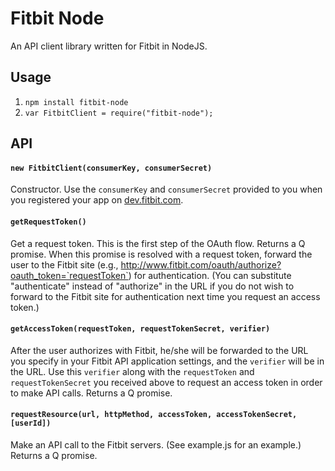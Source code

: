 # Fitbit Node

An API client library written for Fitbit in NodeJS.

## Usage
1. `npm install fitbit-node`
1. `var FitbitClient = require("fitbit-node");`

## API

#### `new FitbitClient(consumerKey, consumerSecret)`
Constructor. Use the `consumerKey` and `consumerSecret` provided to you when you registered your app on [dev.fitbit.com](http://dev.fitbit.com/).

#### `getRequestToken()`
Get a request token. This is the first step of the OAuth flow. Returns a Q promise. When this promise is resolved with a request token, forward the user to the Fitbit site (e.g., http://www.fitbit.com/oauth/authorize?oauth_token=`requestToken`) for authentication. (You can substitute "authenticate" instead of "authorize" in the URL if you do not wish to forward to the Fitbit site for authentication next time you request an access token.)

#### `getAccessToken(requestToken, requestTokenSecret, verifier)`
After the user authorizes with Fitbit, he/she will be forwarded to the URL you specify in your Fitbit API application settings, and the `verifier` will be in the URL. Use this `verifier` along with the `requestToken` and `requestTokenSecret` you received above to request an access token in order to make API calls. Returns a Q promise.

#### `requestResource(url, httpMethod, accessToken, accessTokenSecret, [userId])`
Make an API call to the Fitbit servers. (See example.js for an example.) Returns a Q promise.
